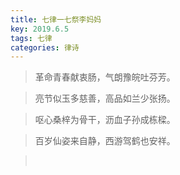 ```yaml
---
title: 七律一七祭李妈妈
key: 2019.6.5
tags: 七律
categories: 律诗
---
```


<blockquote class="blockquote-center">革命青春献衷肠，气朗豫皖吐芬芳。
</blockquote>
<blockquote class="blockquote-center">亮节似玉多慈善，高品如兰少张扬。
</blockquote>
<blockquote class="blockquote-center">呕心桑梓为骨干，沥血子孙成栋樑。
</blockquote>
<blockquote class="blockquote-center">百岁仙姿来自静，西游驾鹤也安祥。
</blockquote>
<blockquote class="blockquote-center"></br>
</blockquote>
